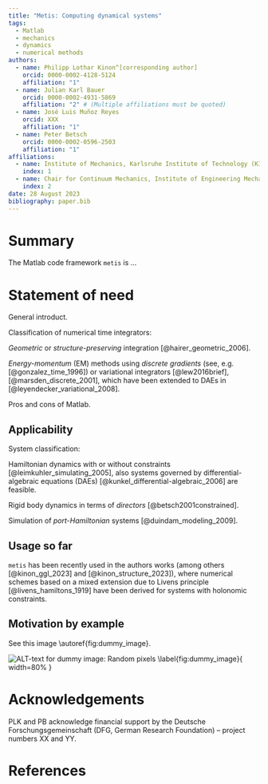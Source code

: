 ```yaml
---
title: "Metis: Computing dynamical systems"
tags:
  - Matlab
  - mechanics
  - dynamics
  - numerical methods
authors:
  - name: Philipp Lothar Kinon^[corresponding author]
    orcid: 0000-0002-4128-5124
    affiliation: "1"
  - name: Julian Karl Bauer
    orcid: 0000-0002-4931-5869
    affiliation: "2" # (Multiple affiliations must be quoted)
  - name: José Luis Muñoz Reyes
    orcid: XXX
    affiliation: "1"
  - name: Peter Betsch
    orcid: 0000-0002-0596-2503
    affiliation: "1"
affiliations:
  - name: Institute of Mechanics, Karlsruhe Institute of Technology (KIT), Karlsruhe, Germany
    index: 1
  - name: Chair for Continuum Mechanics, Institute of Engineering Mechanics, Karlsruhe Institute of Technology (KIT), Karlsruhe, Germany
    index: 2
date: 28 August 2023
bibliography: paper.bib
---
```


# Summary

The Matlab code framework `metis` is ...

# Statement of need

General introduct.


Classification of numerical time integrators:

*Geometric* or *structure-preserving* integration [@hairer_geometric_2006].


*Energy-momentum* (EM) methods using *discrete gradients* (see, e.g. [@gonzalez_time_1996]) or variational integrators [@lew2016brief], [@marsden_discrete_2001], which have been extended to DAEs in [@leyendecker_variational_2008].


Pros and cons of Matlab.


## Applicability

System classification:

Hamiltonian dynamics with or without constraints [@leimkuhler_simulating_2005], also systems governed by differential-algebraic equations (DAEs) [@kunkel_differential-algebraic_2006] are feasible.

Rigid body dynamics in terms of *directors* [@betsch2001constrained].


Simulation of *port-Hamiltonian* systems [@duindam_modeling_2009].

## Usage so far


`metis` has been recently used in the authors works (among others [@kinon_ggl_2023] and [@kinon_structure_2023]), where numerical schemes based on a mixed extension due to Livens principle [@livens_hamiltons_1919] have been derived for systems with holonomic constraints.

## Motivation by example

See this image \autoref{fig:dummy_image}.

![ALT-text for dummy image: Random pixels \label{fig:dummy_image}](../logo.png){ width=80% }

# Acknowledgements

PLK and PB acknowledge financial support by the Deutsche Forschungsgemeinschaft (DFG, German Research Foundation) – project numbers XX and YY.

# References
